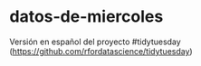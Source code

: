 # datos-de-miercoles
Versión en español del proyecto #tidytuesday (https://github.com/rfordatascience/tidytuesday)

